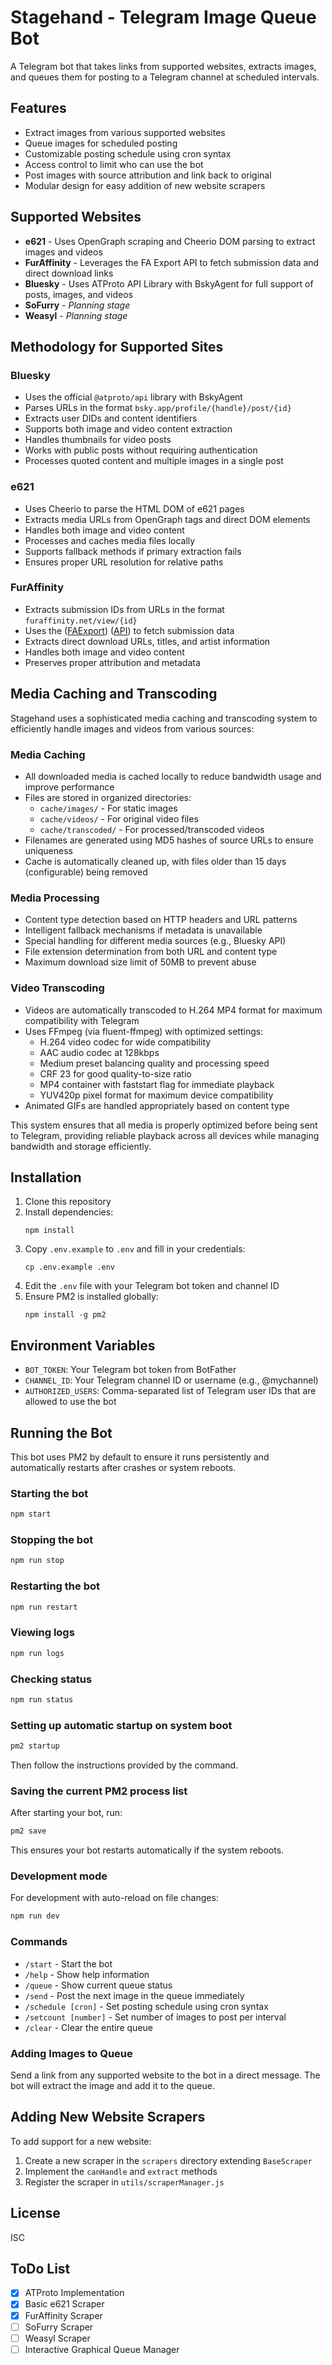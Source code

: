 # Stagehand - Telegram Image Queue Bot

A Telegram bot that takes links from supported websites, extracts images, and queues them for posting to a Telegram channel at scheduled intervals.

## Features

- Extract images from various supported websites
- Queue images for scheduled posting
- Customizable posting schedule using cron syntax
- Access control to limit who can use the bot
- Post images with source attribution and link back to original
- Modular design for easy addition of new website scrapers

## Supported Websites

- **e621** - Uses OpenGraph scraping and Cheerio DOM parsing to extract images and videos
- **FurAffinity** - Leverages the FA Export API to fetch submission data and direct download links
- **Bluesky** - Uses ATProto API Library with BskyAgent for full support of posts, images, and videos
- **SoFurry** - *Planning stage*
- **Weasyl** - *Planning stage*

## Methodology for Supported Sites

### Bluesky
- Uses the official `@atproto/api` library with BskyAgent
- Parses URLs in the format `bsky.app/profile/{handle}/post/{id}`
- Extracts user DIDs and content identifiers
- Supports both image and video content extraction
- Handles thumbnails for video posts
- Works with public posts without requiring authentication
- Processes quoted content and multiple images in a single post

### e621
- Uses Cheerio to parse the HTML DOM of e621 pages
- Extracts media URLs from OpenGraph tags and direct DOM elements
- Handles both image and video content
- Processes and caches media files locally
- Supports fallback methods if primary extraction fails
- Ensures proper URL resolution for relative paths

### FurAffinity
- Extracts submission IDs from URLs in the format `furaffinity.net/view/{id}`
- Uses the ([FAExport](https://github.com/Deer-Spangle/faexport)) ([API](https://faexport.spangle.org.uk/)) to fetch submission data
- Extracts direct download URLs, titles, and artist information
- Handles both image and video content
- Preserves proper attribution and metadata

## Media Caching and Transcoding

Stagehand uses a sophisticated media caching and transcoding system to efficiently handle images and videos from various sources:

### Media Caching

- All downloaded media is cached locally to reduce bandwidth usage and improve performance
- Files are stored in organized directories:
  - `cache/images/` - For static images
  - `cache/videos/` - For original video files
  - `cache/transcoded/` - For processed/transcoded videos
- Filenames are generated using MD5 hashes of source URLs to ensure uniqueness
- Cache is automatically cleaned up, with files older than 15 days (configurable) being removed

### Media Processing

- Content type detection based on HTTP headers and URL patterns
- Intelligent fallback mechanisms if metadata is unavailable
- Special handling for different media sources (e.g., Bluesky API)
- File extension determination from both URL and content type
- Maximum download size limit of 50MB to prevent abuse

### Video Transcoding

- Videos are automatically transcoded to H.264 MP4 format for maximum compatibility with Telegram
- Uses FFmpeg (via fluent-ffmpeg) with optimized settings:
  - H.264 video codec for wide compatibility
  - AAC audio codec at 128kbps
  - Medium preset balancing quality and processing speed
  - CRF 23 for good quality-to-size ratio
  - MP4 container with faststart flag for immediate playback
  - YUV420p pixel format for maximum device compatibility
- Animated GIFs are handled appropriately based on content type

This system ensures that all media is properly optimized before being sent to Telegram, providing reliable playback across all devices while managing bandwidth and storage efficiently.

## Installation

1. Clone this repository
2. Install dependencies:
   ```
   npm install
   ```
3. Copy `.env.example` to `.env` and fill in your credentials:
   ```
   cp .env.example .env
   ```
4. Edit the `.env` file with your Telegram bot token and channel ID
5. Ensure PM2 is installed globally:
   ```
   npm install -g pm2
   ```

## Environment Variables

- `BOT_TOKEN`: Your Telegram bot token from BotFather
- `CHANNEL_ID`: Your Telegram channel ID or username (e.g., @mychannel)
- `AUTHORIZED_USERS`: Comma-separated list of Telegram user IDs that are allowed to use the bot

## Running the Bot

This bot uses PM2 by default to ensure it runs persistently and automatically restarts after crashes or system reboots.

### Starting the bot
```bash
npm start
```

### Stopping the bot
```bash
npm run stop
```

### Restarting the bot
```bash
npm run restart
```

### Viewing logs
```bash
npm run logs
```

### Checking status
```bash
npm run status
```

### Setting up automatic startup on system boot
```bash
pm2 startup
```
Then follow the instructions provided by the command.

### Saving the current PM2 process list
After starting your bot, run:
```bash
pm2 save
```
This ensures your bot restarts automatically if the system reboots.

### Development mode
For development with auto-reload on file changes:
```bash
npm run dev
```

### Commands

- `/start` - Start the bot
- `/help` - Show help information
- `/queue` - Show current queue status
- `/send` - Post the next image in the queue immediately
- `/schedule [cron]` - Set posting schedule using cron syntax
- `/setcount [number]` - Set number of images to post per interval
- `/clear` - Clear the entire queue

### Adding Images to Queue

Send a link from any supported website to the bot in a direct message. The bot will extract the image and add it to the queue.

## Adding New Website Scrapers

To add support for a new website:

1. Create a new scraper in the `scrapers` directory extending `BaseScraper`
2. Implement the `canHandle` and `extract` methods
3. Register the scraper in `utils/scraperManager.js`

## License

ISC

## ToDo List

- [x] ATProto Implementation
- [x] Basic e621 Scraper
- [x] FurAffinity Scraper
- [ ] SoFurry Scraper
- [ ] Weasyl Scraper
- [ ] Interactive Graphical Queue Manager